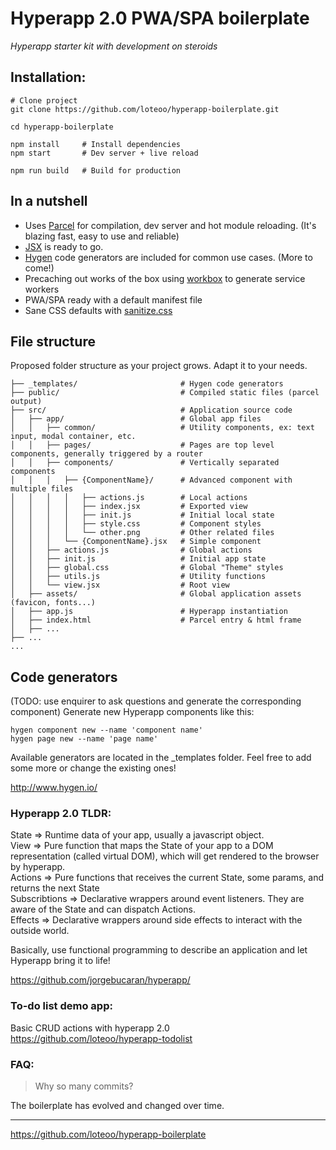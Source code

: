 # Hyperapp 2.0 PWA/SPA boilerplate
*Hyperapp starter kit with development on steroids*  

## Installation: 
```
# Clone project
git clone https://github.com/loteoo/hyperapp-boilerplate.git

cd hyperapp-boilerplate

npm install     # Install dependencies
npm start       # Dev server + live reload
```

```
npm run build   # Build for production
```


 
## In a nutshell
- Uses [Parcel](https://parceljs.org/) for compilation, dev server and hot module reloading.  (It's  blazing fast, easy to use and reliable)
- [JSX](https://reactjs.org/docs/introducing-jsx.html) is ready to go.  
- [Hygen](https://www.hygen.io/) code generators are included for common use cases. (More to come!)  
- Precaching out works of the box using [workbox](https://developers.google.com/web/tools/workbox/) to generate service workers
- PWA/SPA ready with a default manifest file
- Sane CSS defaults with [sanitize.css](https://csstools.github.io/sanitize.css/)



## File structure
Proposed folder structure as your project grows. Adapt it to your needs.

```
├── _templates/                       # Hygen code generators
├── public/                           # Compiled static files (parcel output)
├── src/                              # Application source code
│   ├── app/                          # Global app files
│   │   ├── common/                   # Utility components, ex: text input, modal container, etc.
│   │   ├── pages/                    # Pages are top level components, generally triggered by a router
│   │   ├── components/               # Vertically separated components
│   │   │   ├── {ComponentName}/      # Advanced component with multiple files
│   │   │   │   ├── actions.js        # Local actions
│   │   │   │   ├── index.jsx         # Exported view
│   │   │   │   ├── init.js           # Initial local state
│   │   │   │   ├── style.css         # Component styles
│   │   │   │   └── other.png         # Other related files
│   │   │   └── {ComponentName}.jsx   # Simple component
│   │   ├── actions.js                # Global actions
│   │   ├── init.js                   # Initial app state
│   │   ├── global.css                # Global "Theme" styles
│   │   ├── utils.js                  # Utility functions
│   │   └── view.jsx                  # Root view
│   ├── assets/                       # Global application assets (favicon, fonts...)
│   ├── app.js                        # Hyperapp instantiation
│   ├── index.html                    # Parcel entry & html frame
│   ├── ...
├── ...
...
```




## Code generators
(TODO: use enquirer to ask questions and generate the corresponding component)
Generate new Hyperapp components like this:
```
hygen component new --name 'component name'
hygen page new --name 'page name'
```
Available generators are located in the _templates folder. Feel free to add some more or change the existing ones!

 
http://www.hygen.io/





### Hyperapp 2.0 TLDR:

State => Runtime data of your app, usually a javascript object.  
View => Pure function that maps the State of your app to a DOM representation (called virtual DOM), which will get rendered to the browser by hyperapp.  
Actions => Pure functions that receives the current State, some params, and returns the next State  
Subscribtions => Declarative wrappers around event listeners. They are aware of the State and can dispatch Actions.  
Effects => Declarative wrappers around side effects to interact with the outside world.  

Basically, use functional programming to describe an application and let Hyperapp bring it to life!  

https://github.com/jorgebucaran/hyperapp/




### To-do list demo app:
Basic CRUD actions with hyperapp 2.0  
https://github.com/loteoo/hyperapp-todolist


### FAQ:

> Why so many commits?  

The boilerplate has evolved and changed over time.


---  


https://github.com/loteoo/hyperapp-boilerplate

